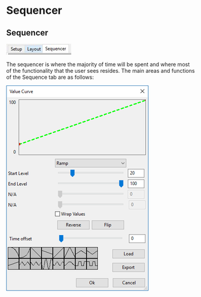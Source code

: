 # Sequencer

## Sequencer

![](../../.gitbook/assets/sequencer-tab.JPG)

The sequencer is where the majority of time will be spent and where most of the functionality that the user sees resides.  The main areas and functions of the Sequence tab are as follows:

![](../../.gitbook/assets/image%20%28182%29.png)

